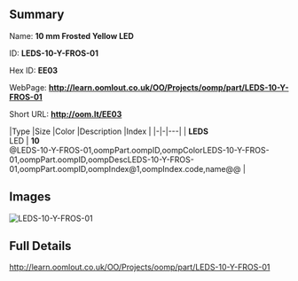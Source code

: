 

## Summary
 
Name: __10 mm Frosted Yellow LED__

ID: __LEDS-10-Y-FROS-01__

Hex ID: __EE03__

WebPage: __http://learn.oomlout.co.uk/OO/Projects/oomp/part/LEDS-10-Y-FROS-01__

Short URL: __http://oom.lt/EE03__


|Type   |Size   |Color   |Description   |Index   |
|-|-|---|
| __LEDS__ <br>LED  | __10__<br>@LEDS-10-Y-FROS-01,oompPart.oompID,oompColorLEDS-10-Y-FROS-01,oompPart.oompID,oompDescLEDS-10-Y-FROS-01,oompPart.oompID,oompIndex@1,oompIndex.code,name@@ |


## Images
![LEDS-10-Y-FROS-01](http://oomlout.com/oomp-gen/parts/LEDS-10-Y-FROS-01/LEDS-10-Y-FROS-01_420.jpg)

## Full Details

 http://learn.oomlout.co.uk/OO/Projects/oomp/part/LEDS-10-Y-FROS-01

